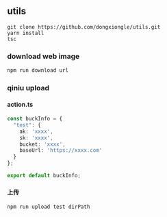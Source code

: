 ## utils
```
git clone https://github.com/dongxiongle/utils.git
yarn install
tsc
```
### download web image
```ts
npm run download url
```

### qiniu upload
#### action.ts
```ts
const buckInfo = {
  "test": {
    ak: 'xxxx',
    sk: 'xxxx',
    bucket: 'xxxx',
    baseUrl: 'https://xxxx.com'
  }
};

export default buckInfo;
```
#### 上传
```ts
npm run upload test dirPath
```